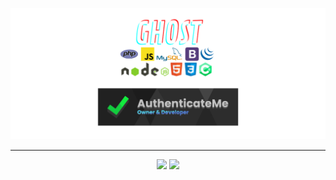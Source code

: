 <a href="https://authenticateme.cf"><img src="https://raw.githubusercontent.com/ImTheGh0st/ImTheGh0st/main/media/BANNER.png" alt=""></a>
<hr>
<p align="center" dir="auto">
    <a href="https://authenticateme.xyz" target="_blank"><img src="https://img.shields.io/badge/AuthenticateMe-100000?style=for-the-badge&logo=&Color=white" style="max-width: 100%;"></a>
    <a href="https://discord.gg/KdcYHcQ" target="_blank"><img src="https://img.shields.io/badge/discord-100000?style=for-the-badge&logo=discord&logoColor=white" style="max-width: 100%;"></a>
    <!-- <a href="https://open.spotify.com/user/" target="_blank"><img src="https://img.shields.io/badge/spotify-100000?style=for-the-badge&logo=spotify&logoColor=white" style="max-width: 100%;"></a> -->
    <!-- <a href="https://www.youtube.com/" target="_blank"><img src="https://img.shields.io/badge/youtube-100000?style=for-the-badge&logo=youtube&logoColor=white" style="max-width: 100%;"></a> -->
    <!-- <a href="https://www.instagram.com/" target="_blank"><img src="https://img.shields.io/badge/instagram-100000?style=for-the-badge&logo=instagram&logoColor=white" style="max-width: 100%;"></a> -->
    <!-- <a href="https://github.com/ImTheGh0st"><img src="https://img.shields.io/badge/github-100000?style=for-the-badge&logo=github&logoColor=white" style="max-width: 100%;"></a> -->
    <!-- <a href="https://twitter.com/" target="_blank"><img src="https://img.shields.io/badge/twitter-100000?style=for-the-badge&logo=twitter&logoColor=white" style="max-width: 100%;"></a> -->
</p>
